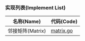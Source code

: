 ### 实现列表(Implement List)

| 名称(Name)     | 代码(Code)                                                                                 |
|--------------|------------------------------------------------------------------------------------------|
| 邻接矩阵(Matrix) | [matrix.go](https://github.com/pyihe/gobase/blob/master/data-structure/graph/matrix.go)  |
